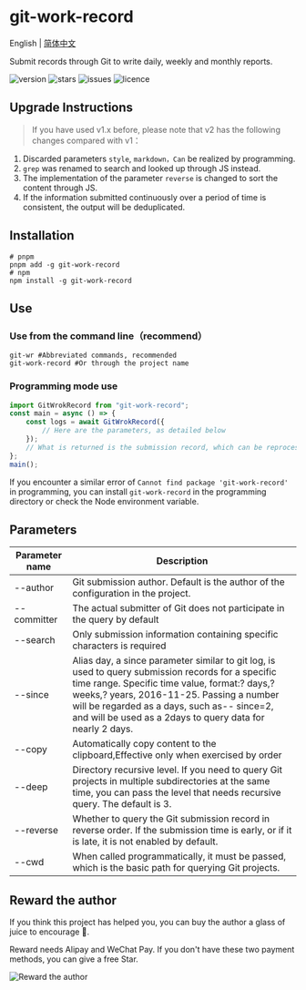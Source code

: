 # git-work-record

English | [简体中文](./README.md)

Submit records through Git to write daily, weekly and monthly reports.

<div>
  <img src="https://img.shields.io/npm/v/git-work-record?style=for-the-badge" alt="version">
  <img src="https://img.shields.io/github/stars/iamxiyang/git-work-record?style=for-the-badge" alt="stars">
  <img src="https://img.shields.io/github/issues/iamxiyang/git-work-record?style=for-the-badge" alt="issues">
  <img src="https://img.shields.io/npm/l/git-work-record?style=for-the-badge" alt="licence">
</div>

## Upgrade Instructions

> If you have used v1.x before, please note that v2 has the following changes compared with v1：

1. Discarded parameters `style`, `markdown，Can` be realized by programming.
1. `grep` was renamed to search and looked up through JS instead.
1. The implementation of the parameter `reverse` is changed to sort the content through JS.
1. If the information submitted continuously over a period of time is consistent, the output will be deduplicated.

## Installation

```shell
# pnpm
pnpm add -g git-work-record
# npm
npm install -g git-work-record
```

## Use

### Use from the command line（recommend）

```shell
git-wr #Abbreviated commands, recommended
git-work-record #Or through the project name
```

### Programming mode use

```js
import GitWrokRecord from "git-work-record";
const main = async () => {
	const logs = await GitWrokRecord({
		// Here are the parameters, as detailed below
	});
	// What is returned is the submission record, which can be reprocessed according to your own needs.
};
main();
```

If you encounter a similar error of `Cannot find package 'git-work-record'` in programming, you can install `git-work-record` in the programming directory or check the Node environment variable.

## Parameters

| Parameter name | Description                                                                                                                                                                                                                                                                                                  |
| -------------- | ------------------------------------------------------------------------------------------------------------------------------------------------------------------------------------------------------------------------------------------------------------------------------------------------------------ |
| --author       | Git submission author. Default is the author of the configuration in the project.                                                                                                                                                                                                                            |
| --committer    | The actual submitter of Git does not participate in the query by default                                                                                                                                                                                                                                     |
| --search       | Only submission information containing specific characters is required                                                                                                                                                                                                                                       |
| --since        | Alias day, a since parameter similar to git log, is used to query submission records for a specific time range. Specific time value, format:? days,? weeks,? years, 2016-11-25. Passing a number will be regarded as a days, such as-- since=2, and will be used as a 2days to query data for nearly 2 days. |
| --copy         | Automatically copy content to the clipboard,Effective only when exercised by order                                                                                                                                                                                                                           |
| --deep         | Directory recursive level. If you need to query Git projects in multiple subdirectories at the same time, you can pass the level that needs recursive query. The default is 3.                                                                                                                               |
| --reverse      | Whether to query the Git submission record in reverse order. If the submission time is early, or if it is late, it is not enabled by default.                                                                                                                                                                |
| --cwd          | When called programmatically, it must be passed, which is the basic path for querying Git projects.                                                                                                                                                                                                          |

## Reward the author

If you think this project has helped you, you can buy the author a glass of juice to encourage 🍹.

Reward needs Alipay and WeChat Pay. If you don't have these two payment methods, you can give a free Star.

![Reward the author](https://test-1309419893.cos.ap-shanghai.myqcloud.com/%E6%89%93%E8%B5%8F.png)
